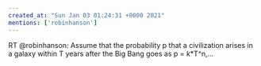 ```yaml
---
created_at: "Sun Jan 03 01:24:31 +0000 2021"
mentions: ['robinhanson']
---
```


RT @robinhanson: Assume that the probability p that a civilization arises in a galaxy within T years after the Big Bang goes as p = k*T^n,…